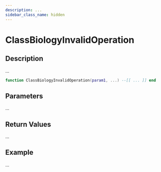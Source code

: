 ```yaml
---
description: ...
sidebar_class_name: hidden
---
```


# ClassBiologyInvalidOperation

## Description

...

```lua
function ClassBiologyInvalidOperation(param1, ...) --[[ ... ]] end
```

## Parameters

...

## Return Values

...

## Example

...

